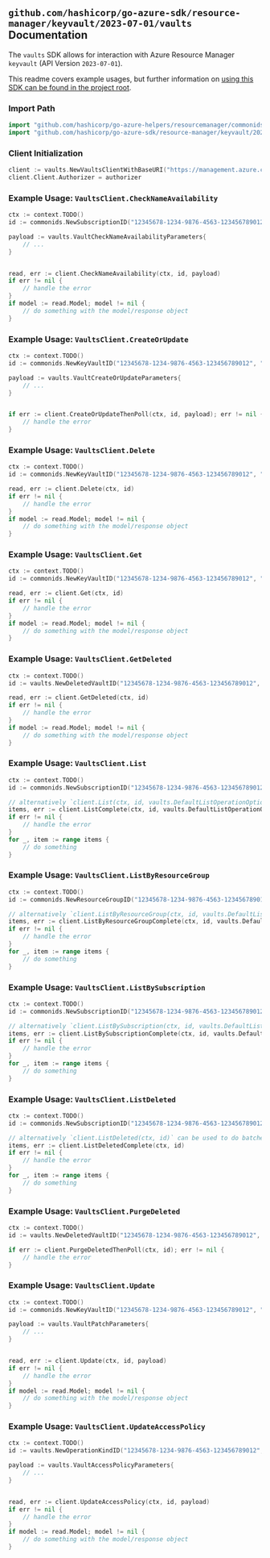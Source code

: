 
## `github.com/hashicorp/go-azure-sdk/resource-manager/keyvault/2023-07-01/vaults` Documentation

The `vaults` SDK allows for interaction with Azure Resource Manager `keyvault` (API Version `2023-07-01`).

This readme covers example usages, but further information on [using this SDK can be found in the project root](https://github.com/hashicorp/go-azure-sdk/tree/main/docs).

### Import Path

```go
import "github.com/hashicorp/go-azure-helpers/resourcemanager/commonids"
import "github.com/hashicorp/go-azure-sdk/resource-manager/keyvault/2023-07-01/vaults"
```


### Client Initialization

```go
client := vaults.NewVaultsClientWithBaseURI("https://management.azure.com")
client.Client.Authorizer = authorizer
```


### Example Usage: `VaultsClient.CheckNameAvailability`

```go
ctx := context.TODO()
id := commonids.NewSubscriptionID("12345678-1234-9876-4563-123456789012")

payload := vaults.VaultCheckNameAvailabilityParameters{
	// ...
}


read, err := client.CheckNameAvailability(ctx, id, payload)
if err != nil {
	// handle the error
}
if model := read.Model; model != nil {
	// do something with the model/response object
}
```


### Example Usage: `VaultsClient.CreateOrUpdate`

```go
ctx := context.TODO()
id := commonids.NewKeyVaultID("12345678-1234-9876-4563-123456789012", "example-resource-group", "vaultName")

payload := vaults.VaultCreateOrUpdateParameters{
	// ...
}


if err := client.CreateOrUpdateThenPoll(ctx, id, payload); err != nil {
	// handle the error
}
```


### Example Usage: `VaultsClient.Delete`

```go
ctx := context.TODO()
id := commonids.NewKeyVaultID("12345678-1234-9876-4563-123456789012", "example-resource-group", "vaultName")

read, err := client.Delete(ctx, id)
if err != nil {
	// handle the error
}
if model := read.Model; model != nil {
	// do something with the model/response object
}
```


### Example Usage: `VaultsClient.Get`

```go
ctx := context.TODO()
id := commonids.NewKeyVaultID("12345678-1234-9876-4563-123456789012", "example-resource-group", "vaultName")

read, err := client.Get(ctx, id)
if err != nil {
	// handle the error
}
if model := read.Model; model != nil {
	// do something with the model/response object
}
```


### Example Usage: `VaultsClient.GetDeleted`

```go
ctx := context.TODO()
id := vaults.NewDeletedVaultID("12345678-1234-9876-4563-123456789012", "locationName", "deletedVaultName")

read, err := client.GetDeleted(ctx, id)
if err != nil {
	// handle the error
}
if model := read.Model; model != nil {
	// do something with the model/response object
}
```


### Example Usage: `VaultsClient.List`

```go
ctx := context.TODO()
id := commonids.NewSubscriptionID("12345678-1234-9876-4563-123456789012")

// alternatively `client.List(ctx, id, vaults.DefaultListOperationOptions())` can be used to do batched pagination
items, err := client.ListComplete(ctx, id, vaults.DefaultListOperationOptions())
if err != nil {
	// handle the error
}
for _, item := range items {
	// do something
}
```


### Example Usage: `VaultsClient.ListByResourceGroup`

```go
ctx := context.TODO()
id := commonids.NewResourceGroupID("12345678-1234-9876-4563-123456789012", "example-resource-group")

// alternatively `client.ListByResourceGroup(ctx, id, vaults.DefaultListByResourceGroupOperationOptions())` can be used to do batched pagination
items, err := client.ListByResourceGroupComplete(ctx, id, vaults.DefaultListByResourceGroupOperationOptions())
if err != nil {
	// handle the error
}
for _, item := range items {
	// do something
}
```


### Example Usage: `VaultsClient.ListBySubscription`

```go
ctx := context.TODO()
id := commonids.NewSubscriptionID("12345678-1234-9876-4563-123456789012")

// alternatively `client.ListBySubscription(ctx, id, vaults.DefaultListBySubscriptionOperationOptions())` can be used to do batched pagination
items, err := client.ListBySubscriptionComplete(ctx, id, vaults.DefaultListBySubscriptionOperationOptions())
if err != nil {
	// handle the error
}
for _, item := range items {
	// do something
}
```


### Example Usage: `VaultsClient.ListDeleted`

```go
ctx := context.TODO()
id := commonids.NewSubscriptionID("12345678-1234-9876-4563-123456789012")

// alternatively `client.ListDeleted(ctx, id)` can be used to do batched pagination
items, err := client.ListDeletedComplete(ctx, id)
if err != nil {
	// handle the error
}
for _, item := range items {
	// do something
}
```


### Example Usage: `VaultsClient.PurgeDeleted`

```go
ctx := context.TODO()
id := vaults.NewDeletedVaultID("12345678-1234-9876-4563-123456789012", "locationName", "deletedVaultName")

if err := client.PurgeDeletedThenPoll(ctx, id); err != nil {
	// handle the error
}
```


### Example Usage: `VaultsClient.Update`

```go
ctx := context.TODO()
id := commonids.NewKeyVaultID("12345678-1234-9876-4563-123456789012", "example-resource-group", "vaultName")

payload := vaults.VaultPatchParameters{
	// ...
}


read, err := client.Update(ctx, id, payload)
if err != nil {
	// handle the error
}
if model := read.Model; model != nil {
	// do something with the model/response object
}
```


### Example Usage: `VaultsClient.UpdateAccessPolicy`

```go
ctx := context.TODO()
id := vaults.NewOperationKindID("12345678-1234-9876-4563-123456789012", "example-resource-group", "vaultName", "add")

payload := vaults.VaultAccessPolicyParameters{
	// ...
}


read, err := client.UpdateAccessPolicy(ctx, id, payload)
if err != nil {
	// handle the error
}
if model := read.Model; model != nil {
	// do something with the model/response object
}
```
